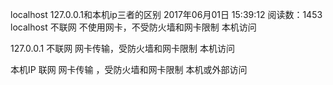 localhost 127.0.0.1和本机ip三者的区别
2017年06月01日 15:39:12
阅读数：1453
localhost 
不联网 
不使用网卡，不受防火墙和网卡限制 
本机访问 

127.0.0.1 
不联网 
网卡传输，受防火墙和网卡限制 
本机访问 

本机IP 
联网 
网卡传输 ，受防火墙和网卡限制 
本机或外部访问


